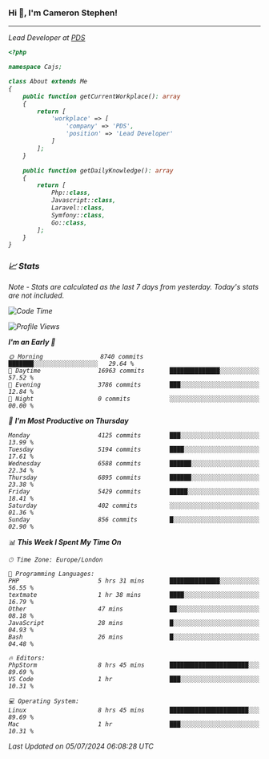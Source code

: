 ### Hi 👋, I'm Cameron Stephen!
<hr>
<p><em>Lead Developer at <a href="https://prindatasolutions.co.uk">PDS</a></p>


```php
<?php

namespace Cajs;

class About extends Me
{
    public function getCurrentWorkplace(): array
    {
        return [
            'workplace' => [
                'company' => 'PDS',
                'position' => 'Lead Developer'
            ]
        ];
    }

    public function getDailyKnowledge(): array
    {
        return [
            Php::class,
            Javascript::class,
            Laravel::class,
            Symfony::class,
            Go::class,
        ];
    }
}
```

### 📈 Stats
<p><em>Note - Stats are calculated as the last 7 days from yesterday. Today's stats are not included.</em></p>


<!--START_SECTION:waka-->
![Code Time](http://img.shields.io/badge/Code%20Time-3%2C866%20hrs%2059%20mins-blue)

![Profile Views](http://img.shields.io/badge/Profile%20Views-0-blue)

**I'm an Early 🐤** 

```text
🌞 Morning                8740 commits        ███████░░░░░░░░░░░░░░░░░░   29.64 % 
🌆 Daytime                16963 commits       ██████████████░░░░░░░░░░░   57.52 % 
🌃 Evening                3786 commits        ███░░░░░░░░░░░░░░░░░░░░░░   12.84 % 
🌙 Night                  0 commits           ░░░░░░░░░░░░░░░░░░░░░░░░░   00.00 % 
```
📅 **I'm Most Productive on Thursday** 

```text
Monday                   4125 commits        ███░░░░░░░░░░░░░░░░░░░░░░   13.99 % 
Tuesday                  5194 commits        ████░░░░░░░░░░░░░░░░░░░░░   17.61 % 
Wednesday                6588 commits        ██████░░░░░░░░░░░░░░░░░░░   22.34 % 
Thursday                 6895 commits        ██████░░░░░░░░░░░░░░░░░░░   23.38 % 
Friday                   5429 commits        █████░░░░░░░░░░░░░░░░░░░░   18.41 % 
Saturday                 402 commits         ░░░░░░░░░░░░░░░░░░░░░░░░░   01.36 % 
Sunday                   856 commits         █░░░░░░░░░░░░░░░░░░░░░░░░   02.90 % 
```


📊 **This Week I Spent My Time On** 

```text
🕑︎ Time Zone: Europe/London

💬 Programming Languages: 
PHP                      5 hrs 31 mins       ██████████████░░░░░░░░░░░   56.55 % 
textmate                 1 hr 38 mins        ████░░░░░░░░░░░░░░░░░░░░░   16.79 % 
Other                    47 mins             ██░░░░░░░░░░░░░░░░░░░░░░░   08.18 % 
JavaScript               28 mins             █░░░░░░░░░░░░░░░░░░░░░░░░   04.93 % 
Bash                     26 mins             █░░░░░░░░░░░░░░░░░░░░░░░░   04.48 % 

🔥 Editors: 
PhpStorm                 8 hrs 45 mins       ██████████████████████░░░   89.69 % 
VS Code                  1 hr                ███░░░░░░░░░░░░░░░░░░░░░░   10.31 % 

💻 Operating System: 
Linux                    8 hrs 45 mins       ██████████████████████░░░   89.69 % 
Mac                      1 hr                ███░░░░░░░░░░░░░░░░░░░░░░   10.31 % 
```


 Last Updated on 05/07/2024 06:08:28 UTC
<!--END_SECTION:waka-->
